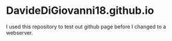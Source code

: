 # DavideDiGiovanni18.github.io
I used this repository to test out github page before I changed to a webserver.
